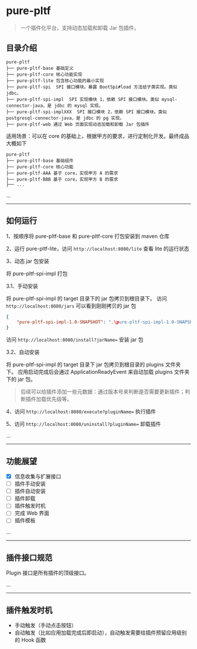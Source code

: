 # pure-pltf
> 一个插件化平台，支持动态加载和卸载 Jar 包插件。

## 目录介绍

```shell
pure-pltf
├── pure-pltf-base 基础定义
├── pure-pltf-core 核心功能实现
├── pure-pltf-lite 包含核心功能的最小实现
├── pure-pltf-spi  SPI 接口模块。暴露 BootSpi#load 方法给子类实现。类似 jdbc。
├── pure-pltf-spi-impl  SPI 实现模块 1，依赖 SPI 接口模块。类似 mysql-connector-java，是 jdbc 的 mysql 实现。
├── pure-pltf-spi-implXXX  SPI 接口模块 2，依赖 SPI 接口模块。类似 postgresql-connector-java，是 jdbc 的 pg 实现。
├── pure-pltf-web 通过 Web 页面实现动态加载和卸载 Jar 包插件
```

适用场景：可以在 core 的基础上，根据甲方的要求，进行定制化开发。最终成品大概如下
```shell
pure-pltf
├── pure-pltf-base 基础组件
├── pure-pltf-core 核心功能
├── pure-pltf-AAA 基于 core，实现甲方 A 的需求
├── pure-pltf-BBB 基于 core，实现甲方 B 的需求
├── ...
```

...

---

## 如何运行

1、按顺序将 pure-pltf-base 和 pure-pltf-core 打包安装到 maven 仓库

2、运行 pure-pltf-lite，访问 `http://localhost:8080/lite` 查看 lite 的运行状态

3、动态 jar 包安装

将 pure-pltf-spi-impl 打包

3.1、手动安装

将 pure-pltf-spi-impl 的 target 目录下的 jar 包拷贝到根目录下。
访问 `http://localhost:8080/jars` 可以看到刚刚拷贝的 jar 包

```json
{
    "pure-pltf-spi-impl-1.0-SNAPSHOT": ".\pure-pltf-spi-impl-1.0-SNAPSHOT.jar"
}
```

访问 `http://localhost:8080/install?jarName=` 安装 jar 包

3.2、自动安装

将 pure-pltf-spi-impl 的 target 目录下 jar 包拷贝到根目录的 plugins 文件夹下。
应用启动完成后会通过 ApplicationReadyEvent 来自动加载 plugins 文件夹下的 jar 包。

> 后续可以给插件添加一些元数据：通过版本号来判断是否需要更新插件；判断插件加载优先级等。

4、访问 `http://localhost:8080/execute?pluginName=` 执行插件

5、访问 `http://localhost:8080/uninstall?pluginName=` 卸载插件

...

---

## 功能展望

- [x] 信息收集与扩展接口
- [ ] 插件手动安装
- [ ] 插件自动安装
- [ ] 插件卸载
- [ ] 插件触发时机
- [ ] 完成 Web 界面
- [ ] 插件模板

...

---

## 插件接口规范

Plugin 接口是所有插件的顶级接口。

...

---

## 插件触发时机

* 手动触发（手动点击按钮）
* 自动触发（比如应用加载完成后即启动），自动触发需要给插件预留应用级别的 Hook 函数